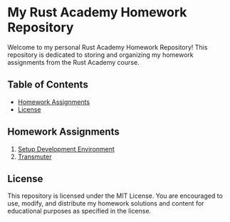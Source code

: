 # My Rust Academy Homework Repository

Welcome to my personal Rust Academy Homework Repository! This repository is dedicated to storing and organizing my homework assignments from the Rust Academy course.

## Table of Contents

- [Homework Assignments](#homework-assignments)
- [License](#license)

## Homework Assignments

1. [Setup Development Environment](hello_world/homework.md)
2. [Transmuter](transmuter/homework.md)

## License
This repository is licensed under the MIT License. You are encouraged to use, modify, and distribute my homework solutions and content for educational purposes as specified in the license.

